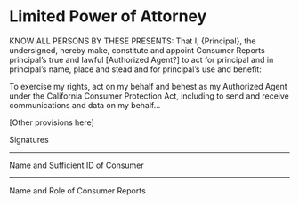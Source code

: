# Limited Power of Attorney

KNOW ALL PERSONS BY THESE PRESENTS: That I, {Principal}, the undersigned, hereby make, constitute and appoint Consumer Reports principal’s true and lawful [Authorized Agent?] to act for principal and in principal’s name, place and stead and for principal’s use and benefit:

To exercise my rights, act on my behalf and behest as my Authorized Agent under the California Consumer Protection Act, including to send and receive communications and data on my behalf...




[Other provisions here]


Signatures 

________________
Name and Sufficient ID of Consumer 

________________
Name and Role of Consumer Reports
